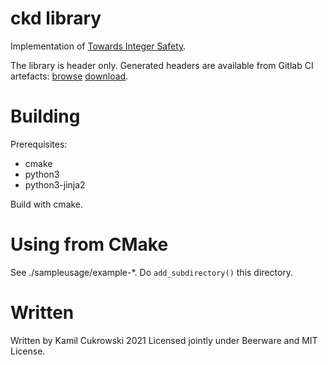# ckd library

Implementation of [Towards Integer Safety](http://www.open-std.org/jtc1/sc22/wg14/www/docs/n2792.pdf).

The library is header only.
Generated headers are available from Gitlab CI artefacts: [browse](https://gitlab.com/Kamcuk/ckd/-/jobs/artifacts/master/browse?job=gcc) [download](https://gitlab.com/Kamcuk/ckd/-/jobs/artifacts/master/download?job=gcc).

# Building

Prerequisites:
- cmake
- python3
- python3-jinja2

Build with cmake.

# Using from CMake

See ./sampleusage/example-*. Do `add_subdirectory()` this directory.

# Written

Written by Kamil Cukrowski 2021
Licensed jointly under Beerware and MIT License.
